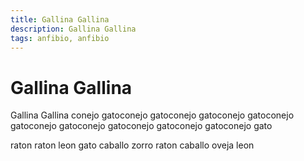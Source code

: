 ```yaml
---
title: Gallina Gallina
description: Gallina Gallina
tags: anfibio, anfibio
---
```


# Gallina Gallina

Gallina Gallina conejo gatoconejo gatoconejo gatoconejo gatoconejo gatoconejo gatoconejo gatoconejo gatoconejo gatoconejo gato

raton raton leon gato caballo zorro raton caballo oveja leon